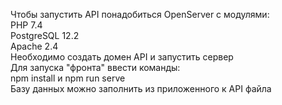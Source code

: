 Чтобы запустить API понадобиться OpenServer с модулями:<br/>
PHP 7.4<br/>
PostgreSQL 12.2<br/>
Apache 2.4<br/>
Необходимо создать домен API и запустить сервер<br/>
Для запуска "фронта" ввести команды:<br/>
npm install и npm run serve<br/>
Базу данных можно заполнить из приложенного к API файла<br/>
